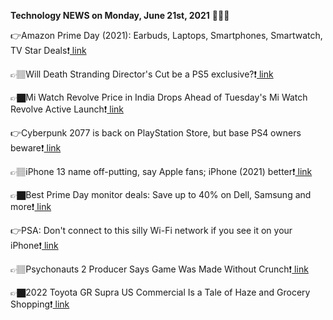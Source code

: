 <b>Technology NEWS on Monday, June 21st, 2021</b> 📡📡📡 

👉Amazon Prime Day (2021): Earbuds, Laptops, Smartphones, Smartwatch, TV Star Deals❗️<a href='https://techblock.club/?p=12643'> link</a>

👉🏽Will Death Stranding Director's Cut be a PS5 exclusive?❗️<a href='https://techblock.club/?p=12645'> link</a>

👉🏿Mi Watch Revolve Price in India Drops Ahead of Tuesday's Mi Watch Revolve Active Launch❗️<a href='https://techblock.club/?p=12647'> link</a>

👉Cyberpunk 2077 is back on PlayStation Store, but base PS4 owners beware❗️<a href='https://techblock.club/?p=12649'> link</a>

👉🏽iPhone 13 name off-putting, say Apple fans; iPhone (2021) better❗️<a href='https://techblock.club/?p=12651'> link</a>

👉🏿Best Prime Day monitor deals: Save up to 40% on Dell, Samsung and more❗️<a href='https://techblock.club/?p=12653'> link</a>

👉PSA: Don't connect to this silly Wi-Fi network if you see it on your iPhone❗️<a href='https://techblock.club/?p=12655'> link</a>

👉🏽Psychonauts 2 Producer Says Game Was Made Without Crunch❗️<a href='https://techblock.club/?p=12657'> link</a>

👉🏿2022 Toyota GR Supra US Commercial Is a Tale of Haze and Grocery Shopping❗️<a href='https://techblock.club/?p=12659'> link</a>

